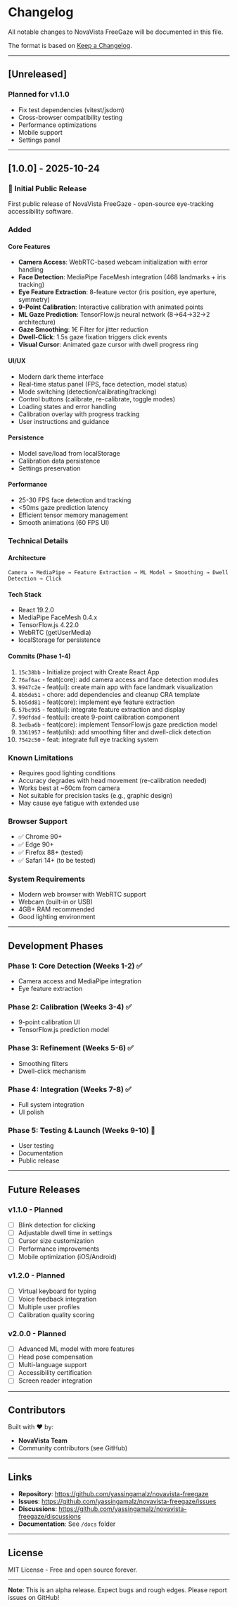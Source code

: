 # Changelog

All notable changes to NovaVista FreeGaze will be documented in this file.

The format is based on [Keep a Changelog](https://keepachangelog.com/en/1.0.0/).

---

## [Unreleased]

### Planned for v1.1.0
- Fix test dependencies (vitest/jsdom)
- Cross-browser compatibility testing
- Performance optimizations
- Mobile support
- Settings panel

---

## [1.0.0] - 2025-10-24

### 🎉 Initial Public Release

First public release of NovaVista FreeGaze - open-source eye-tracking accessibility software.

### Added

#### Core Features
- **Camera Access**: WebRTC-based webcam initialization with error handling
- **Face Detection**: MediaPipe FaceMesh integration (468 landmarks + iris tracking)
- **Eye Feature Extraction**: 8-feature vector (iris position, eye aperture, symmetry)
- **9-Point Calibration**: Interactive calibration with animated points
- **ML Gaze Prediction**: TensorFlow.js neural network (8→64→32→2 architecture)
- **Gaze Smoothing**: 1€ Filter for jitter reduction
- **Dwell-Click**: 1.5s gaze fixation triggers click events
- **Visual Cursor**: Animated gaze cursor with dwell progress ring

#### UI/UX
- Modern dark theme interface
- Real-time status panel (FPS, face detection, model status)
- Mode switching (detection/calibrating/tracking)
- Control buttons (calibrate, re-calibrate, toggle modes)
- Loading states and error handling
- Calibration overlay with progress tracking
- User instructions and guidance

#### Persistence
- Model save/load from localStorage
- Calibration data persistence
- Settings preservation

#### Performance
- 25-30 FPS face detection and tracking
- <50ms gaze prediction latency
- Efficient tensor memory management
- Smooth animations (60 FPS UI)

### Technical Details

#### Architecture
```
Camera → MediaPipe → Feature Extraction → ML Model → Smoothing → Dwell Detection → Click
```

#### Tech Stack
- React 19.2.0
- MediaPipe FaceMesh 0.4.x
- TensorFlow.js 4.22.0
- WebRTC (getUserMedia)
- localStorage for persistence

#### Commits (Phase 1-4)
1. `15c38bb` - Initialize project with Create React App
2. `76af6ac` - feat(core): add camera access and face detection modules
3. `9947c2e` - feat(ui): create main app with face landmark visualization
4. `8b5de51` - chore: add dependencies and cleanup CRA template
5. `bb5dd81` - feat(core): implement eye feature extraction
6. `57bc995` - feat(ui): integrate feature extraction and display
7. `99dfdad` - feat(ui): create 9-point calibration component
8. `3edba6b` - feat(core): implement TensorFlow.js gaze prediction model
9. `3361957` - feat(utils): add smoothing filter and dwell-click detection
10. `7542c50` - feat: integrate full eye tracking system

### Known Limitations
- Requires good lighting conditions
- Accuracy degrades with head movement (re-calibration needed)
- Works best at ~60cm from camera
- Not suitable for precision tasks (e.g., graphic design)
- May cause eye fatigue with extended use

### Browser Support
- ✅ Chrome 90+
- ✅ Edge 90+
- ✅ Firefox 88+ (tested)
- ✅ Safari 14+ (to be tested)

### System Requirements
- Modern web browser with WebRTC support
- Webcam (built-in or USB)
- 4GB+ RAM recommended
- Good lighting environment

---

## Development Phases

### Phase 1: Core Detection (Weeks 1-2) ✅
- Camera access and MediaPipe integration
- Eye feature extraction

### Phase 2: Calibration (Weeks 3-4) ✅
- 9-point calibration UI
- TensorFlow.js prediction model

### Phase 3: Refinement (Weeks 5-6) ✅
- Smoothing filters
- Dwell-click mechanism

### Phase 4: Integration (Weeks 7-8) ✅
- Full system integration
- UI polish

### Phase 5: Testing & Launch (Weeks 9-10) 🚧
- User testing
- Documentation
- Public release

---

## Future Releases

### v1.1.0 - Planned
- [ ] Blink detection for clicking
- [ ] Adjustable dwell time in settings
- [ ] Cursor size customization
- [ ] Performance improvements
- [ ] Mobile optimization (iOS/Android)

### v1.2.0 - Planned
- [ ] Virtual keyboard for typing
- [ ] Voice feedback integration
- [ ] Multiple user profiles
- [ ] Calibration quality scoring

### v2.0.0 - Planned
- [ ] Advanced ML model with more features
- [ ] Head pose compensation
- [ ] Multi-language support
- [ ] Accessibility certification
- [ ] Screen reader integration

---

## Contributors

Built with ❤️ by:
- **NovaVista Team**
- Community contributors (see GitHub)

---

## Links

- **Repository**: https://github.com/yassingamalz/novavista-freegaze
- **Issues**: https://github.com/yassingamalz/novavista-freegaze/issues
- **Discussions**: https://github.com/yassingamalz/novavista-freegaze/discussions
- **Documentation**: See `/docs` folder

---

## License

MIT License - Free and open source forever.

---

**Note**: This is an alpha release. Expect bugs and rough edges. 
Please report issues on GitHub!

